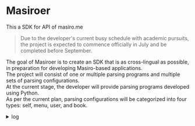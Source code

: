 # Masiroer
This a SDK for API of masiro.me  
> Due to the developer's current busy schedule with academic pursuits, the project is expected to commence officially in July and be completed before September.

The goal of Masiroer is to create an SDK that is as cross-lingual as possible, in preparation for developing Masiro-based applications.  
The project will consist of one or multiple parsing programs and multiple sets of parsing configurations.  
At the current stage, the developer will provide parsing programs developed using Python.  
As per the current plan, parsing configurations will be categorized into four types: self, menu, user, and book.  

<details>
<summary>log</summary>

date | description
---- | ---
3/19 | adding the current plan
4/9  | defined implementation method
4/16 | refining the algorithm
</details>
